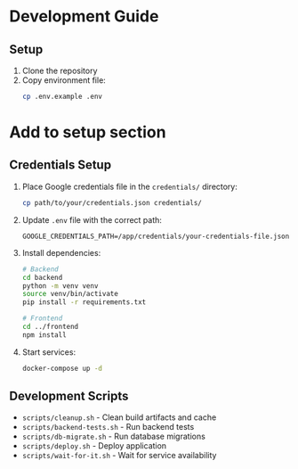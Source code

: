 # Development Guide

## Setup

1. Clone the repository
2. Copy environment file:
   ```bash
   cp .env.example .env
   ```

# Add to setup section

## Credentials Setup

1. Place Google credentials file in the `credentials/` directory:
   ```bash
   cp path/to/your/credentials.json credentials/
   ```

2. Update `.env` file with the correct path:
   ```
   GOOGLE_CREDENTIALS_PATH=/app/credentials/your-credentials-file.json
   ```

3. Install dependencies:
   ```bash
   # Backend
   cd backend
   python -m venv venv
   source venv/bin/activate
   pip install -r requirements.txt

   # Frontend
   cd ../frontend
   npm install
   ```

4. Start services:
   ```bash
   docker-compose up -d
   ```

## Development Scripts

- `scripts/cleanup.sh` - Clean build artifacts and cache
- `scripts/backend-tests.sh` - Run backend tests
- `scripts/db-migrate.sh` - Run database migrations
- `scripts/deploy.sh` - Deploy application
- `scripts/wait-for-it.sh` - Wait for service availability